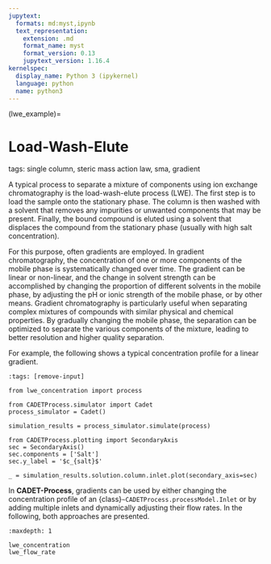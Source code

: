 ```yaml
---
jupytext:
  formats: md:myst,ipynb
  text_representation:
    extension: .md
    format_name: myst
    format_version: 0.13
    jupytext_version: 1.16.4
kernelspec:
  display_name: Python 3 (ipykernel)
  language: python
  name: python3
---
```


(lwe_example)=
# Load-Wash-Elute
tags: single column, steric mass action law, sma, gradient

A typical process to separate a mixture of components using ion exchange chromatography is the load-wash-elute process (LWE).
The first step is to load the sample onto the stationary phase.
The column is then washed with a solvent that removes any impurities or unwanted components that may be present.
Finally, the bound compound is eluted using a solvent that displaces the compound from the stationary phase (usually with high salt concentration).

For this purpose, often gradients are employed.
In gradient chromatography, the concentration of one or more components of the mobile phase is systematically changed over time.
The gradient can be linear or non-linear, and the change in solvent strength can be accomplished by changing the proportion of different solvents in the mobile phase, by adjusting the pH or ionic strength of the mobile phase, or by other means.
Gradient chromatography is particularly useful when separating complex mixtures of compounds with similar physical and chemical properties.
By gradually changing the mobile phase, the separation can be optimized to separate the various components of the mixture, leading to better resolution and higher quality separation.

For example, the following shows a typical concentration profile for a linear gradient.

```{code-cell} ipython3
:tags: [remove-input]

from lwe_concentration import process

from CADETProcess.simulator import Cadet
process_simulator = Cadet()

simulation_results = process_simulator.simulate(process)

from CADETProcess.plotting import SecondaryAxis
sec = SecondaryAxis()
sec.components = ['Salt']
sec.y_label = '$c_{salt}$'

_ = simulation_results.solution.column.inlet.plot(secondary_axis=sec)
```

In **CADET-Process**, gradients can be used by either changing the concentration profile of an {class}`~CADETProcess.processModel.Inlet` or by adding multiple inlets and dynamically adjusting their flow rates.
In the following, both approaches are presented.


```{toctree}
:maxdepth: 1

lwe_concentration
lwe_flow_rate
```
